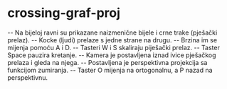 # crossing-graf-proj

-- Na bijeloj ravni su prikazane naizmenične bijele i crne trake (pješački prelaz).
-- Kocke (ljudi) prelaze s jedne strane na drugu.
-- Brzina im se mijenja pomoću A i D. 
-- Tasteri W i S skaliraju piješački prelaz.
-- Taster Space pauzira kretanje.
-- Kamera je postavljena iznad ivice pješačkog prelaza i gleda na njega.
-- Postavljena je perspektivna projekcija sa funkcijom zumiranja.
-- Taster O mijenja na ortogonalnu, a P nazad na perspektivnu.
